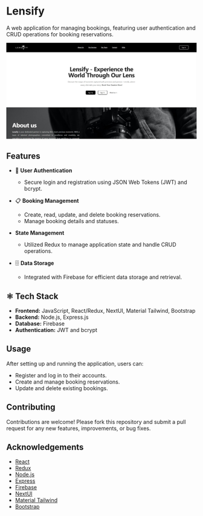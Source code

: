 # Lensify

A web application for managing bookings, featuring user authentication and CRUD operations for booking reservations.

![App Screenshot](https://github.com/FarisDnial/27.-booking-app/blob/b4cdd4af2f1b1fa37f677422560db87973194f54/lensify-Homepage.jpg)

## Features

- 🔐 **User Authentication**
  - Secure login and registration using JSON Web Tokens (JWT) and bcrypt.

- 📋 **Booking Management**
  - Create, read, update, and delete booking reservations.
  - Manage booking details and statuses.

- **State Management**
  - Utilized Redux to manage application state and handle CRUD operations.

- 🗄️ **Data Storage**
  - Integrated with Firebase for efficient data storage and retrieval.

## ⚛️ Tech Stack

- **Frontend:** JavaScript, React/Redux, NextUI, Material Tailwind, Bootstrap
- **Backend:** Node.js, Express.js
- **Database:** Firebase
- **Authentication:** JWT and bcrypt

## Usage

After setting up and running the application, users can:

- Register and log in to their accounts.
- Create and manage booking reservations.
- Update and delete existing bookings.

## Contributing

Contributions are welcome! Please fork this repository and submit a pull request for any new features, improvements, or bug fixes.

## Acknowledgements

- [React](https://reactjs.org/)
- [Redux](https://redux.js.org/)
- [Node.js](https://nodejs.org/)
- [Express](https://expressjs.com/)
- [Firebase](https://firebase.google.com/)
- [NextUI](https://nextui.org/)
- [Material Tailwind](https://www.material-tailwind.com/)
- [Bootstrap](https://getbootstrap.com/)
